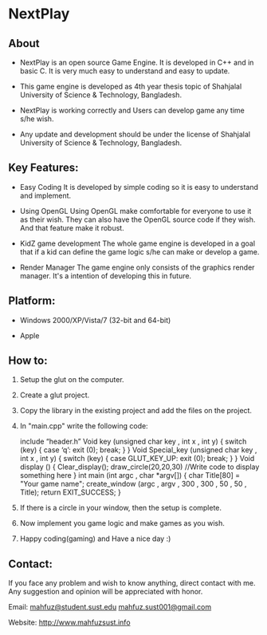 NextPlay
========
About
------

* NextPlay is an open source Game Engine. It is developed in C++ and in basic C. It is very much easy to understand and easy to update.

* This game engine is developed as 4th year thesis topic of Shahjalal University of Science & Technology, Bangladesh.

* NextPlay is working correctly and Users can develop game any time s/he wish.

* Any update and development should be under the license of Shahjalal University of Science & Technology, Bangladesh.


Key Features:
-------------
* Easy Coding
It is developed by simple coding so it is easy to understand and implement.

* Using OpenGL
Using OpenGL make comfortable for everyone to use it as their wish. They can also have the OpenGL source code if they wish. And that feature make it robust.

* KidZ game development
The whole game engine is developed in a goal that if a kid can define the game logic s/he can make or develop a game.

* Render Manager
The game engine only consists of the graphics render manager. It's a intention of developing this in future. 


Platform: 
---------

* Windows 2000/XP/Vista/7 (32-bit and 64-bit)

* Apple


How to:
--------
1. Setup the glut on the computer.
2. Create a glut project.
3. Copy the library in the existing project and add the files on the project.
4. In "main.cpp" write the following code:

	include “header.h”
	Void key (unsigned char key , int x , int y)
	{
		switch (key)
		{
			case ‘q’:
				exit (0);
				break;
		}
	}
	Void Special_key (unsigned char key , int x , int y)
	{
		switch  (key)
		{
			case GLUT_KEY_UP:
			exit (0);
			break;
		}
	}
	Void display ()
	{
		Clear_display();
		draw_circle(20,20,30)
		//Write code to display something here
	}
	int main (int argc ,  char *argv[])
	{
		char Title[80] = "Your game name";
		create_window (argc , argv , 300 , 300 , 50 , 50 , Title);
		return EXIT_SUCCESS;
	}


5. If there is a circle in your window, then the setup is complete.
6. Now implement you game logic and make games as you wish. 
7. Happy coding(gaming) and Have a nice day :)


Contact:
--------

If you face any problem and wish to know anything, direct contact with me. Any suggestion and opinion will be appreciated with honor.

Email: mahfuz@student.sust.edu
       mahfuz.sust001@gmail.com

Website: http://www.mahfuzsust.info
